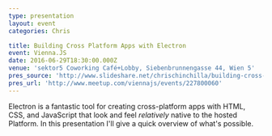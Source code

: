 ```yaml
---
type: presentation
layout: event
categories: Chris

title: Building Cross Platform Apps with Electron
event: Vienna.JS
date: 2016-06-29T18:30:00.000Z
venue: 'sektor5 Coworking Café+Lobby, Siebenbrunnengasse 44, Wien 5'
pres_source: 'http://www.slideshare.net/chrischinchilla/building-cross-platform-apps-with-electron'
pres_url: 'http://www.meetup.com/viennajs/events/227800060'
---
```


Electron is a fantastic tool for creating cross-platform apps with HTML, CSS, and JavaScript that look and feel _relatively_ native to the hosted Platform. In this presentation I'll give a quick overview of what's possible.

